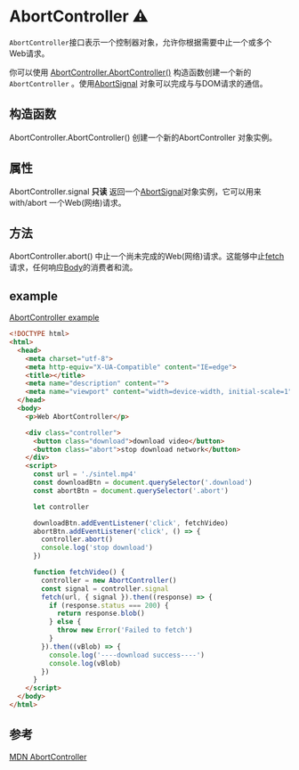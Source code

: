 # AbortController :warning:

`AbortController`接口表示一个控制器对象，允许你根据需要中止一个或多个 Web请求。

你可以使用 [AbortController.AbortController()](https://developer.mozilla.org/zh-CN/docs/Web/API/AbortController/AbortController) 构造函数创建一个新的 `AbortController` 。使用[AbortSignal](https://developer.mozilla.org/zh-CN/docs/Web/API/AbortSignal) 对象可以完成与与DOM请求的通信。

## 构造函数

AbortController.AbortController() 创建一个新的AbortController 对象实例。

## 属性

AbortController.signal **只读**
返回一个[AbortSignal](https://developer.mozilla.org/zh-CN/docs/Web/API/AbortSignal)对象实例，它可以用来 with/abort 一个Web(网络)请求。

## 方法

AbortController.abort()
中止一个尚未完成的Web(网络)请求。这能够中止[fetch](https://developer.mozilla.org/en-US/docs/Web/API/WindowOrWorkerGlobalScope/fetch) 请求，任何响应[Body](https://developer.mozilla.org/zh-CN/docs/Web/API/Body)的消费者和流。

## example 

[AbortController example](./index.html)

```html
<!DOCTYPE html>
<html>
  <head>
    <meta charset="utf-8">
    <meta http-equiv="X-UA-Compatible" content="IE=edge">
    <title></title>
    <meta name="description" content="">
    <meta name="viewport" content="width=device-width, initial-scale=1">
  </head>
  <body>
    <p>Web AbortController</p>

    <div class="controller">
      <button class="download">download video</button>
      <button class="abort">stop download network</button>
    </div>
    <script>
      const url = './sintel.mp4'
      const downloadBtn = document.querySelector('.download')
      const abortBtn = document.querySelector('.abort')

      let controller

      downloadBtn.addEventListener('click', fetchVideo)
      abortBtn.addEventListener('click', () => {
        controller.abort()
        console.log('stop download')
      })

      function fetchVideo() {
        controller = new AbortController()
        const signal = controller.signal
        fetch(url, { signal }).then((response) => {
          if (response.status === 200) {
            return response.blob()
          } else {
            throw new Error('Failed to fetch')
          }
        }).then((vBlob) => {
          console.log('----download success----')
          console.log(vBlob)
        })
      }
    </script>
  </body>
</html>
```

## 参考

[MDN AbortController](https://developer.mozilla.org/zh-CN/docs/Web/API/FetchController)
